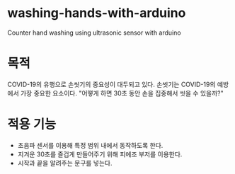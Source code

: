 # washing-hands-with-arduino
Counter hand washing using ultrasonic sensor with arduino






# 목적

COVID-19의 유행으로 손씻기의 중요성이 대두되고 있다.
손씻기는 COVID-19의 예방에서 가장 중요한 요소이다.
"어떻게 하면 30초 동안 손을 집중해서 씻을 수 있을까?"






# 적용 기능

- 초음파 센서를 이용해 특정 범위 내에서 동작하도록 한다.
- 지겨운 30초를 즐겁게 만들어주기 위해 피에조 부저를 이용한다.
- 시작과 끝을 알려주는 문구를 넣는다.
